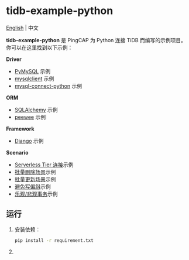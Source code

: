 # tidb-example-python

[English](/README.md) | 中文

**tidb-example-python** 是 PingCAP 为 Python 连接 TiDB 而编写的示例项目。你可以在这里找到以下示例：

**Driver**

- [PyMySQL](/pymysql_example.py) 示例
- [mysqlclient](/mysqlclient_example.py) 示例
- [mysql-connect-python](/mysql_connect_python_example.py) 示例

**ORM**

- [SQLAlchemy](/sqlalchemy_example.py) 示例
- [peewee](/peewee_example.py) 示例

**Framework**

- [Django](/django_example) 示例

**Scenario**

- [Serverless Tier 连接](/serverless_tier_example.py)示例
- [批量删除场景](/batch_delete.py)示例
- [批量更新场景](/batch_update.py)示例
- [避免写偏斜](/write_skew_example.py)示例
- [乐观/悲观事务](/txn_example.py)示例

## 运行

1. 安装依赖：

    ```bash
    pip install -r requirement.txt
    ```

2. 